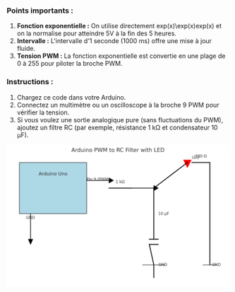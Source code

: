 ### Points importants :

1.  **Fonction exponentielle :** On utilise directement exp⁡(x)\exp(x)exp(x) et on la normalise pour atteindre 5V à la fin des 5 heures.
2.  **Intervalle :** L'intervalle d'1 seconde (1000 ms) offre une mise à jour fluide.
3.  **Tension PWM :** La fonction exponentielle est convertie en une plage de 0 à 255 pour piloter la broche PWM.

### Instructions :

1.  Chargez ce code dans votre Arduino.
2.  Connectez un multimètre ou un oscilloscope à la broche 9 PWM pour vérifier la tension.
3.  Si vous voulez une sortie analogique pure (sans fluctuations du PWM), ajoutez un filtre RC (par exemple, résistance 1 kΩ et condensateur 10 µF).

![alt text](electrical.png)
